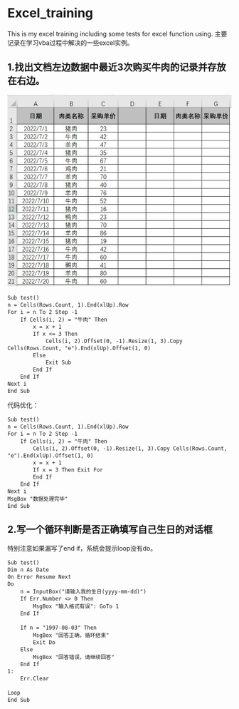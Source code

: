 # Excel_training
This is my excel training including some tests for excel function using.
主要记录在学习vba过程中解决的一些excel实例。

## 1.找出文档左边数据中最近3次购买牛肉的记录并存放在右边。
![image](https://github.com/AuTuMnnn458/excel_training/blob/main/QQ%E6%88%AA%E5%9B%BE20220814161218.jpg)

```
Sub test()
n = Cells(Rows.Count, 1).End(xlUp).Row
For i = n To 2 Step -1
    If Cells(i, 2) = "牛肉" Then
        x = x + 1
        If x <= 3 Then
            Cells(i, 2).Offset(0, -1).Resize(1, 3).Copy Cells(Rows.Count, "e").End(xlUp).Offset(1, 0)
        Else
            Exit Sub
        End If
    End If
Next i
End Sub
```
代码优化：
```
Sub test()
n = Cells(Rows.Count, 1).End(xlUp).Row
For i = n To 2 Step -1
    If Cells(i, 2) = "牛肉" Then
        Cells(i, 2).Offset(0, -1).Resize(1, 3).Copy Cells(Rows.Count, "e").End(xlUp).Offset(1, 0)
        x = x + 1
        If x = 3 Then Exit For
        End If
    End If
Next i
MsgBox "数据处理完毕"
End Sub
```


## 2.写一个循环判断是否正确填写自己生日的对话框
特别注意如果漏写了end if，系统会提示loop没有do。
```
Sub test()
Dim n As Date
On Error Resume Next
Do
    n = InputBox("请输入我的生日(yyyy-mm-dd)")
    If Err.Number <> 0 Then
        MsgBox "输入格式有误": GoTo 1
    End If
    
    If n = "1997-08-03" Then
        MsgBox "回答正确，循环结束"
        Exit Do
    Else
        MsgBox "回答错误，请继续回答"
    End If
1:
    Err.Clear

Loop
End Sub
```
